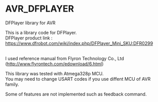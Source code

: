 # AVR_DFPLAYER
DFPlayer library for AVR<br>

This is a library code for DFPlayer. <br>
DFPlayer product link : https://www.dfrobot.com/wiki/index.php/DFPlayer_Mini_SKU:DFR0299<br><br>

I used reference manual from Flyron Technology Co., Ltd<br>
(http://www.flyrontech.com/edownload/6.html)<br>

This library was tested with Atmega328p MCU. <br>
You may need to change USART codes if you use diffent MCU of AVR family.

Some of features are not implemented such as feedback command.<br> 
